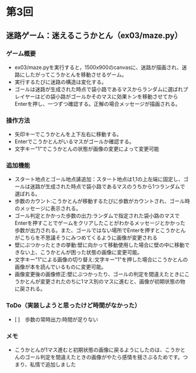 # 第3回
## 迷路ゲーム：迷えるこうかとん（ex03/maze.py）
### ゲーム概要
- ex03/maze.pyを実行すると，1500x900のcanvasに、迷路が描画され、迷路にしたがってこうかとんを移動させるゲーム。
- 実行するたびに迷路の構造は変化する。
- ゴールは迷路が生成された時点で袋小路であるマスからランダムに選ばれプレイヤーはどの袋小路がゴールかそのマスに効果トンを移動させてからEnterを押し、一つずつ確認する。正解の場合メッセージが描画される。
### 操作方法
- 矢印キーでこうかとんを上下左右に移動する。
- Enterでこうかとんがいるマスがゴールか確認する。
- 文字キー"1"でこうかとんの状態が画像の変更によって変更可能
### 追加機能
- スタート地点とゴール地点䛾追加：スタート地点は1,1の上左端に固定し、ゴールは迷路が生成された時点で袋小路であるマスのうちから1つランダムで選ばれる。
- 歩数のカウント:こうかとんが移動するたびに歩数がカウントされ、ゴール時のメッセージに表示される。
- ゴール判定とかかった歩数の出力:ランダムで指定された袋小路のマスでEnterを押すことでゲームをクリアしたことがわかるメッセージとかかった歩数が出力される。また、ゴールではない場所でEnterを押すとこうかとんがこちらを不思議そうにみつめてくるように画像が変更される
- 壁にぶつかったときの挙動:壁に向かって移動使用した場合に壁の中に移動できない上、こうかとんが困った状態の画像に変更可能。
- 文字キー"1"による画像の切り替え:文字キー"1"を押した場合にこうかとんの画像が本を読んでいるものに変更可能。
- 画像変更後の画像修正:壁にぶつかったり、ゴールの判定を間違えたときにこうかとんが変更されたのちに1マス別のマスに進むと、画像が初期状態の物に戻される。
### ToDo（実装しようと思ったけど時間がなかった）
- [ ]　歩数の常時出力:時間が足りない
### メモ
- こうかとんが1マス進むと初期状態の画像に戻るようにしたのは、こうかとんのゴール判定を間違えたときの画像がやたら感情を揺さぶるためです。つまり、私情で追加しました